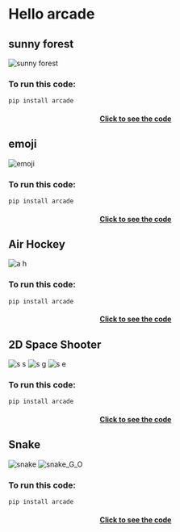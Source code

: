 # Hello arcade

## sunny forest
![sunny forest](https://github.com/kiyakeynia8/python_class_NY/assets/118113533/0f590f34-ded8-44da-afcd-0c41ab2fde7b)
### To run this code:
```
pip install arcade
```
<h4 align="center">
  <a href="https://github.com/kiyakeynia8/python_class_NY/blob/main/Assignment%2018/sunny%20forest.py">Click to see the code</a>

## emoji
![emoji](https://github.com/kiyakeynia8/python_class_NY/assets/118113533/52597619-3750-44d1-b940-435ad095e1b1)
### To run this code:
```
pip install arcade
```
<h4 align="center">
  <a href="https://github.com/kiyakeynia8/python_class_NY/blob/main/Assignment%2018/emoji.py">Click to see the code</a>

## Air Hockey
![a h](https://github.com/kiyakeynia8/python_class_NY/assets/118113533/ec3d0cc9-d9ef-4ef5-a11a-1575ecea0359)
### To run this code:
```
pip install arcade
```
<h4 align="center">
  <a href="https://github.com/kiyakeynia8/python_class_NY/blob/main/Assignment%2018/Air%20Hockey.py">Click to see the code</a>

## 2D Space Shooter
![s s](https://github.com/kiyakeynia8/python_class_NY/assets/118113533/9bd335a7-0dd3-4fc8-b921-5f6644ea7df9)
![s g](https://github.com/kiyakeynia8/python_class_NY/assets/118113533/d2e0c712-4870-487f-9711-9107a966d50b)
![s e](https://github.com/kiyakeynia8/python_class_NY/assets/118113533/4aa67eb3-06e1-4451-bdf7-1f999293d929)
### To run this code:
```
pip install arcade
```
<h4 align="center">
  <a href="https://github.com/kiyakeynia8/python_class_NY/blob/main/Assignment%2018/2D%20Space%20Shooter.py">Click to see the code</a>

## Snake
![snake](https://github.com/kiyakeynia8/python_class_NY/assets/118113533/ed1ae522-a856-4f34-ac7f-db1a5b81cde2)
![snake_G_O](https://github.com/kiyakeynia8/python_class_NY/assets/118113533/7975313d-cf16-4069-8754-9dbd7711ba54)
### To run this code:
```
pip install arcade
```
<h4 align="center">
  <a href="https://github.com/kiyakeynia8/python_class_NY/blob/main/Assignment%2018/snake/main.py">Click to see the code</a>
